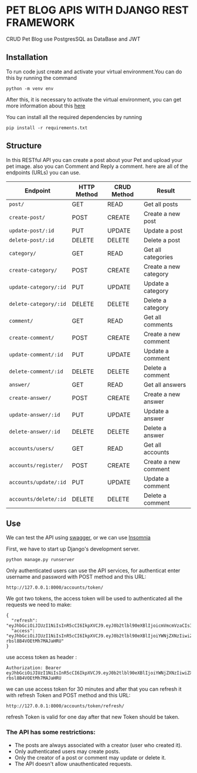 # PET BLOG APIS WITH DJANGO REST FRAMEWORK
CRUD Pet Blog use PostgresSQL as DataBase and JWT 

## Installation
To run code just create and activate your virtual environment.You can do this by running the command
```
python -m venv env
```
After this, it is necessary to activate the virtual environment, you can get more information about this [here](https://docs.python.org/3/tutorial/venv.html)

You can install all the required dependencies by running
```
pip install -r requirements.txt
```
## Structure
In this RESTful API you can create a post about your Pet and upload your pet image. also you can Comment and Reply a comment.
here are all of the endpoints (URLs) you can use.

Endpoint |HTTP Method | CRUD Method | Result
-- | -- |-- |--
`post/` | GET | READ | Get all posts
`create-post/` | POST | CREATE | Create a new post
`update-post/:id` | PUT | UPDATE | Update a post
`delete-post/:id` | DELETE | DELETE | Delete a post
`category/` | GET | READ | Get all categories
`create-category/` | POST | CREATE | Create a new category
`update-category/:id` | PUT | UPDATE | Update a category
`delete-category/:id` | DELETE | DELETE | Delete a category
`comment/` | GET | READ | Get all comments
`create-comment/` | POST | CREATE | Create a new comment
`update-comment/:id` | PUT | UPDATE | Update a comment
`delete-comment/:id` | DELETE | DELETE | Delete a comment
`answer/` | GET | READ | Get all answers
`create-answer/` | POST | CREATE | Create a new answer
`update-answer/:id` | PUT | UPDATE | Update a answer
`delete-answer/:id` | DELETE | DELETE | Delete a answer
`accounts/users/` | GET | READ | Get all accounts
`accounts/register/` | POST | CREATE | Create a new comment
`accounts/update/:id` | PUT | UPDATE | Update a comment
`accounts/delete/:id` | DELETE | DELETE | Delete a comment

## Use
We can test the API using [swagger](http://127.0.0.1:8000/schema/swagger-ui/), or we can use [Insomnia](https://insomnia.rest/)


First, we have to start up Django's development server.
```
python manage.py runserver
```
Only authenticated users can use the API services, for authenticat enter username and password with POST method and this URL:
```
http://127.0.0.1:8000/accounts/token/
```

 We got two tokens, the access token will be used to authenticated all the requests we need to make:
```
{
  "refresh": "eyJhbGciOiJIUzI1NiIsInR5cCI6IkpXVCJ9.eyJ0b2tlbl90eXBlIjoicmVmcmVzaCIsImV4cCI6MTY5Njg0MDcwMCwiaWF0IjoxNjk2NzU0MzAwLCJqdGkiOiI3YWJkNWM4MGViM2E0ZTQyODVkOGQ3NjY1MDljMDNjOCIsInVzZXJfaWQiOjR9.0WUfLuhjTVx63FmnlUQeU70BbYqBunX5CX5e8SQKC0E",
  "access": "eyJhbGciOiJIUzI1NiIsInR5cCI6IkpXVCJ9.eyJ0b2tlbl90eXBlIjoiYWNjZXNzIiwiZXhwIjoxNjk2NzU2MTAwLCJpYXQiOjE2OTY3NTQzMDAsImp0aSI6IjYzMTBjZjgwZjg3YTRhMWJiZTk5NWExN2UzZDMxZjc1IiwidXNlcl9pZCI6NH0.MrJjPNznCq72aGeMP2tBg-rbsl8B4VOEtMh7MAJaHRU"
}
```

use access token as header :
```
Authorization: Bearer eyJhbGciOiJIUzI1NiIsInR5cCI6IkpXVCJ9.eyJ0b2tlbl90eXBlIjoiYWNjZXNzIiwiZXhwIjoxNjk2NzU2MTAwLCJpYXQiOjE2OTY3NTQzMDAsImp0aSI6IjYzMTBjZjgwZjg3YTRhMWJiZTk5NWExN2UzZDMxZjc1IiwidXNlcl9pZCI6NH0.MrJjPNznCq72aGeMP2tBg-rbsl8B4VOEtMh7MAJaHRU

```
we can use access token for 30 minutes and after that you can refresh it with refresh Token and POST method and this URL:
```
http://127.0.0.1:8000/accounts/token/refresh/
```

refresh Token is valid for one day after that new Token should be taken.




### The API has some restrictions:
-   The posts are always associated with a creator (user who created it).
-   Only authenticated users may create posts.
-   Only the creator of a post or comment may update or delete it.
-   The API doesn't allow unauthenticated requests.
